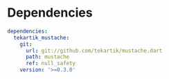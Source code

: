 # Dependencies

```yaml
dependencies:
  tekartik_mustache:
    git:
      url: git://github.com/tekartik/mustache.dart
      path: mustache
      ref: null_safety
    version: '>=0.3.0'
```

